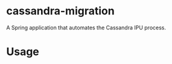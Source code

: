 cassandra-migration
===================

A Spring application that automates the Cassandra IPU process.

Usage
===================
